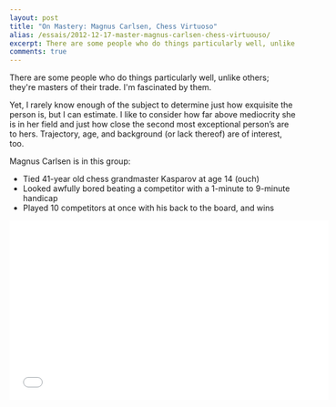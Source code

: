 ```yaml
---
layout: post
title: "On Mastery: Magnus Carlsen, Chess Virtuoso"
alias: /essais/2012-12-17-master-magnus-carlsen-chess-virtuouso/
excerpt: There are some people who do things particularly well, unlike others; they're masters of their trade.
comments: true
---
```


There are some people who do things particularly well, unlike others; they're masters of their trade. I'm fascinated by them.

Yet, I rarely know enough of the subject to determine just how exquisite the person is, but I can estimate. I like to consider how far above mediocrity she is in her field and just how close the second most exceptional person’s are to hers. Trajectory, age, and background (or lack thereof) are of interest, too.

Magnus Carlsen is in this group:

*  Tied 41-year old chess grandmaster Kasparov at age 14 (ouch)
*  Looked awfully bored beating a competitor with a 1-minute to 9-minute handicap
*  Played 10 competitors at once with his back to the board, and wins

<iframe width="560" height="315" src="//www.youtube.com/embed/Qc_v9mTfhC8" frameborder="0"> </iframe>

<a href="https://plus.google.com/+VincentBarr0?rel=author"></a>